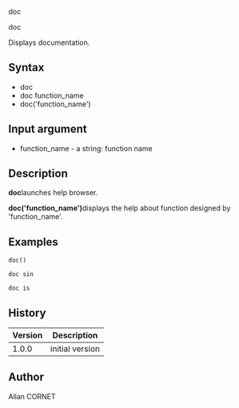 



doc


doc

Displays documentation.

## Syntax

- doc
- doc function_name
- doc('function_name')

## Input argument

 - function_name - a string: function name

## Description


  <p><b>doc</b>launches help browser.</p>
  <p><b>doc('function_name')</b>displays the help about function designed by 'function_name'.</p>


## Examples

```Nelson
doc()
```
```Nelson
doc sin
```
```Nelson
doc is
```

## History

|Version|Description|
|------|------|
|1.0.0|initial version|


## Author

Allan CORNET



